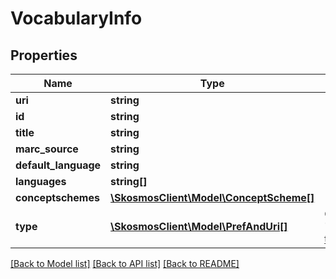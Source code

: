 # VocabularyInfo

## Properties
Name | Type | Description | Notes
------------ | ------------- | ------------- | -------------
**uri** | **string** |  | 
**id** | **string** |  | 
**title** | **string** |  | 
**marc_source** | **string** |  | [optional] 
**default_language** | **string** |  | 
**languages** | **string[]** |  | 
**conceptschemes** | [**\SkosmosClient\Model\ConceptScheme[]**](ConceptScheme.md) |  | 
**type** | [**\SkosmosClient\Model\PrefAndUri[]**](PrefAndUri.md) | Optional vocabulary classification e.g. &#39;http://publications.europa.eu/resource/authority/dataset-type/ONTOLOGY&#39; | [optional] 

[[Back to Model list]](../README.md#documentation-for-models) [[Back to API list]](../README.md#documentation-for-api-endpoints) [[Back to README]](../README.md)


